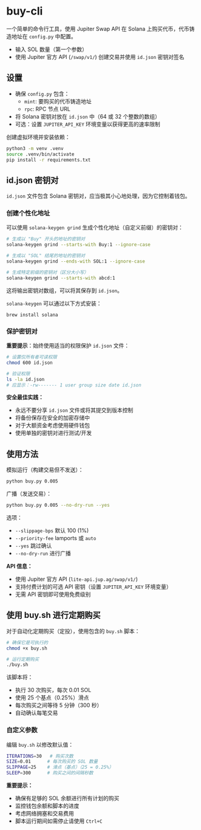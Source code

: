 # buy-cli

一个简单的命令行工具，使用 Jupiter Swap API 在 Solana 上购买代币，代币铸造地址在 `config.py` 中配置。

- 输入 SOL 数量（第一个参数）
- 使用 Jupiter 官方 API (`/swap/v1/`) 创建交易并使用 `id.json` 密钥对签名

## 设置

- 确保 `config.py` 包含：
  - `mint`: 要购买的代币铸造地址
  - `rpc`: RPC 节点 URL
- 将 Solana 密钥对放在 `id.json` 中（64 或 32 个整数的数组）
- 可选：设置 `JUPITER_API_KEY` 环境变量以获得更高的速率限制

创建虚拟环境并安装依赖：

```bash
python3 -m venv .venv
source .venv/bin/activate
pip install -r requirements.txt
```

## id.json 密钥对

`id.json` 文件包含 Solana 密钥对，应当极其小心地处理，因为它控制着钱包。

### 创建个性化地址

可以使用 `solana-keygen grind` 生成个性化地址（自定义前缀）的密钥对：

```bash
# 生成以 "Buy" 开头的地址的密钥对
solana-keygen grind --starts-with Buy:1 --ignore-case

# 生成以 "SOL" 结尾的地址的密钥对
solana-keygen grind --ends-with SOL:1 --ignore-case

# 生成特定前缀的密钥对（区分大小写）
solana-keygen grind --starts-with abcd:1
```

这将输出密钥对数组，可以将其保存到 `id.json`。

`solana-keygen` 可以通过以下方式安装：

```
brew install solana
```

### 保护密钥对

**重要提示**：始终使用适当的权限保护 `id.json` 文件：

```bash
# 设置仅所有者可读权限
chmod 600 id.json

# 验证权限
ls -la id.json
# 应显示：-rw------- 1 user group size date id.json
```

**安全最佳实践：**
- 永远不要分享 `id.json` 文件或将其提交到版本控制
- 将备份保存在安全的加密存储中
- 对于大额资金考虑使用硬件钱包
- 使用单独的密钥对进行测试/开发

## 使用方法

模拟运行（构建交易但不发送）：

```bash
python buy.py 0.005
```

广播（发送交易）：

```bash
python buy.py 0.005 --no-dry-run --yes
```

选项：
- `--slippage-bps` 默认 100 (1%)
- `--priority-fee` lamports 或 `auto`
- `--yes` 跳过确认
- `--no-dry-run` 进行广播

**API 信息：**
- 使用 Jupiter 官方 API (`lite-api.jup.ag/swap/v1/`)
- 支持付费计划的可选 API 密钥（设置 `JUPITER_API_KEY` 环境变量）
- 无需 API 密钥即可使用免费级别

## 使用 buy.sh 进行定期购买

对于自动化定期购买（定投），使用包含的 `buy.sh` 脚本：

```bash
# 确保它是可执行的
chmod +x buy.sh

# 运行定期购买
./buy.sh
```

该脚本将：
- 执行 30 次购买，每次 0.01 SOL
- 使用 25 个基点（0.25%）滑点
- 每次购买之间等待 5 分钟（300 秒）
- 自动确认每笔交易

### 自定义参数

编辑 `buy.sh` 以修改默认值：

```bash
ITERATIONS=30   # 购买次数
SIZE=0.01      # 每次购买的 SOL 数量
SLIPPAGE=25    # 滑点（基点）（25 = 0.25%）
SLEEP=300      # 购买之间的间隔秒数
```

**重要提示：**
- 确保有足够的 SOL 余额进行所有计划的购买
- 监控钱包余额和脚本的进度
- 考虑网络拥塞和交易费用
- 脚本运行期间如需停止请使用 `Ctrl+C`
